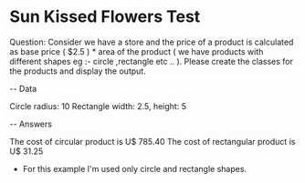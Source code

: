 # Sun Kissed Flowers Test

Question: Consider we have a store and the price of a product is calculated as base price ( $2.5 ) * area of the product ( we have products with different shapes eg :- circle ,rectangle etc .. ). Please create the classes for the products and display the output.

-- Data

Circle radius: 10 
Rectangle width: 2.5, height: 5

-- Answers

The cost of circular product is U$ 785.40
The cost of rectangular product is U$ 31.25

* For this example I'm used only circle and rectangle shapes.
